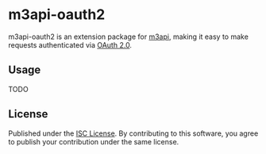 # m3api-oauth2

m3api-oauth2 is an extension package for [m3api][],
making it easy to make requests authenticated via [OAuth 2.0][OAuth].

## Usage

TODO

## License

Published under the [ISC License][].
By contributing to this software,
you agree to publish your contribution under the same license.

[m3api]: https://www.npmjs.com/package/m3api
[OAuth]: https://www.mediawiki.org/wiki/Special:MyLanguage/Help:OAuth
[ISC License]: https://spdx.org/licenses/ISC.html
